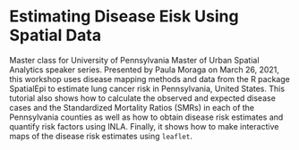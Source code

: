 # Estimating Disease Eisk Using Spatial Data

Master class for University of Pennsylvania Master of Urban Spatial Analytics speaker series. Presented by Paula Moraga on March 26, 2021, this workshop uses disease mapping methods and data from the R package SpatialEpi to estimate lung cancer risk in Pennsylvania, United States. This tutorial also shows how to calculate the observed and expected disease cases and the Standardized Mortality Ratios (SMRs) in each of the Pennsylvania counties as well as how to obtain disease risk estimates and quantify risk factors using INLA. Finally, it shows how to make interactive maps of the disease risk estimates using `leaflet`.
